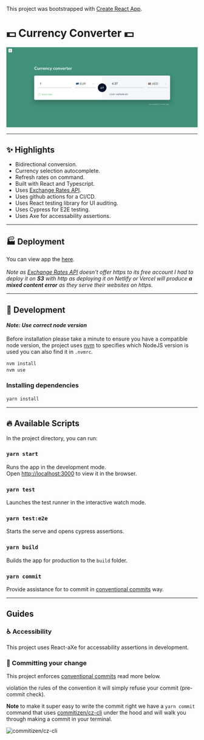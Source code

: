 This project was bootstrapped with
[Create React App](https://github.com/facebook/create-react-app).

# 💵 Currency Converter 💵

![alt text](https://github.com/hassanhafezzz/currency-converter/raw/main/demo.png?raw=true)

---

## ✨ Highlights

- Bidirectional conversion.
- Currency selection autocomplete.
- Refresh rates on command.
- Built with React and Typescript.
- Uses [Exchange Rates API](https://exchangeratesapi.io/).
- Uses github actions for a CI/CD.
- Uses React testing library for UI auditing.
- Uses Cypress for E2E testing.
- Uses Axe for accessability assertions.

---

## 🏭 Deployment

You can view app the
[here](http://currency-converter-app.s3-website.eu-west-3.amazonaws.com/).
<br /> <br /> _Note as [Exchange Rates API](https://exchangeratesapi.io/)
doesn't offer https to its free account I had to deploy it on **S3** with http
as deploying it on Netlify or Vercel will produce **a mixed content error** as
they serve their websites on https._

---

## 🚧 Development

#### _Note: Use correct node version_

Before installation please take a minute to ensure you have a compatible node
version, the project uses [nvm](https://github.com/creationix/nvm) to specifies
which NodeJS version is used you can also find it in `.nvmrc`.

```bash
nvm install
nvm use
```

### Installing dependencies

```bash
yarn install
```

---

## 🔥 Available Scripts

In the project directory, you can run:

### `yarn start`

Runs the app in the development mode.\
Open [http://localhost:3000](http://localhost:3000) to view it in the browser.

### `yarn test`

Launches the test runner in the interactive watch mode.

### `yarn test:e2e`

Starts the serve and opens cypress assertions.

### `yarn build`

Builds the app for production to the `build` folder.

### `yarn commit`

Provide assistance for to commit in
[conventional commits](https://www.conventionalcommits.org/en/v1.0.0/) way.

---

## Guides

### ♿ Accessibility

This project uses React-aXe for accessability assertions in development.

### 📏 Committing your change

This project enforces
[conventional commits](https://www.conventionalcommits.org/en/v1.0.0/) read more
below.

violation the rules of the convention it will simply refuse your commit
(pre-commit check).

**Note** to make it super easy to write the commit right we have a `yarn commit`
command that uses [commitizen/cz-cli](https://github.com/commitizen/cz-cli)
under the hood and will walk you through making a commit in your terminal.

![commitizen/cz-cli](https://github.com/commitizen/cz-cli/raw/master/meta/screenshots/add-commit.png)
